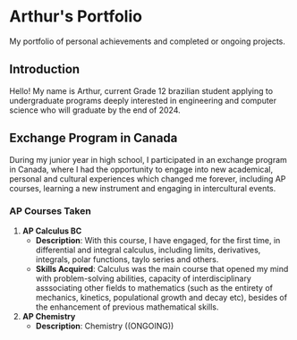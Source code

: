 # Arthur's Portfolio
My portfolio of personal achievements and completed or ongoing projects.
## Introduction
Hello! My name is Arthur, current Grade 12 brazilian student applying to undergraduate programs deeply interested in engineering and computer science who will graduate by the end of 2024.
## Exchange Program in Canada
During my junior year in high school, I participated in an exchange program in Canada, where I had the opportunity to engage into new academical, personal and cultural experiences which changed me forever, including AP courses, learning a new instrument and engaging in intercultural events.
### AP Courses Taken
1. **AP Calculus BC**
   - **Description**: With this course, I have engaged, for the first time, in differential and integral calculus, including limits, derivatives, integrals, polar functions, taylo series and others.
   - **Skills Acquired**: Calculus was the main course that opened my mind with problem-solving abilities, capacity of interdisciplinary asssociating other fields to mathematics (such as the entirety of mechanics, kinetics, populational growth and decay etc), besides of the enhancement of previous mathematical skills.
2. **AP Chemistry**
   - **Description**: Chemistry
     ((ONGOING))
